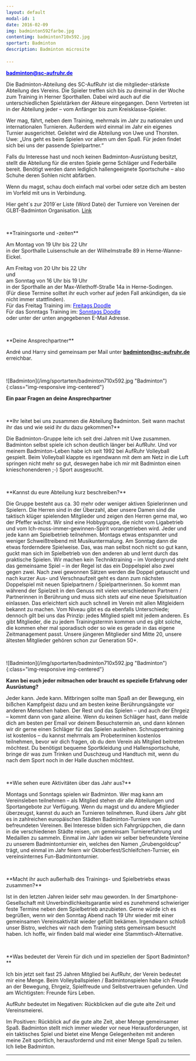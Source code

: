 ```yaml
---
layout: default
modal-id: 1
date: 2016-02-09
img: badminton592farbe.jpg
contentimg: badminton710x592.jpg
sportart: Badminton
description: Badminton microsite
             
---
```




  <p><b><a href="mailto:badminton@sc-aufruhr.de"><font color="#0000FF">badminton@sc-aufruhr.de</font></a></b></p>
  Die Badminton-Abteilung des SC-AufRuhr ist die mitglieder-stärkste Abteilung des Vereins. Die Spieler treffen sich bis zu dreimal in der Woche zum Training in Herner Sporthallen. Dabei wird auch auf die unterschiedlichen Spielstärken der Akteure eingegangen. Denn Vertreten ist in der Abteilung jeder – vom Anfänger bis zum Kreisklasse-Spieler. 

  Wer mag, fährt, neben dem Training, mehrmals im Jahr zu nationalen und internationalen Turnieren. Außerdem wird einmal im Jahr ein eigenes Turnier ausgerichtet. Geleitet wird die Abteilung von Uwe und Thorsten. Uwe: „Uns geht es beim Spielen vor allem um den Spaß. Für jeden findet sich bei uns der passende Spielpartner.“

  Falls du Interesse hast und noch keinen Badminton-Ausrüstung besitzt, stellt die Abteilung für die ersten Spiele gerne Schläger und Federbälle bereit. Benötigt werden dann lediglich hallengeeignete Sportschuhe – also Schuhe deren Sohlen nicht abfärben.
  
Wenn du magst, schau doch einfach mal vorbei oder setze dich am besten im Vorfeld mit uns in Verbindung.

Hier geht´s zur 2019´er Liste (Word Datei) der Turniere von Vereinen der GLBT-Badminton Organisation. <a href="/turniere_glbt.docx">Link</a>

<p>&nbsp;</p>
**Trainingsorte und -zeiten**

Am Montag von 19 Uhr bis 22 Uhr<br>in der Sporthalle Luisenschule an der Wilhelmstraße 89 in Herne-Wanne-Eickel.

Am Freitag von 20 Uhr bis 22 Uhr<br>und<br>am Sonntag von 16 Uhr bis 19 Uhr<br>in der Sporthalle an der Max-Wiethoff-Straße 14a in Herne-Sodingen.<br>(Für diese Termine solltet ihr euch vorher auf jeden Fall ankündigen, da sie nicht immer stattfinden).<br>
Für das Freitag Training im: <a href="https://doodle.com/poll/gqw9nvvnqv5p5cig" target="_blank"><font color="#0000FF">Freitags Doodle</font></a><br>
Für das Sonntags Training im: <a href="https://doodle.com/poll/6zpibrv4ftwknax4#table" target="_blank"><font color="#0000FF">Sonntags Doodle</font></a><br>
oder unter der unten angegebenen E-Mail Adresse.


<p>&nbsp;</p>
**Deine Ansprechpartner**

André und Harry sind gemeinsam per Mail unter <b><a href="mailto:badminton@sc-aufruhr.de"><font color="#0000FF">badminton@sc-aufruhr.de</font></a></b> erreichbar.

<p>&nbsp;</p>
![Badminton](/img/sportarten/badminton710x592.jpg "Badminton"){:class="img-responsive img-centered"}


**Ein paar Fragen an deine Ansprechpartner**

<p>&nbsp;</p>
**Ihr leitet bei uns zusammen die Abteilung Badminton. Seit wann machst ihr das und wie seid ihr du dazu gekommen?**
  
  Die Badminton-Gruppe leite ich seit drei Jahren mit Uwe zusammen. Badminton selbst spiele ich schon deutlich länger bei AufRuhr. Und vor meinem Badminton-Leben habe ich seit 1992 bei AufRuhr Volleyball gespielt. Beim Volleyball klappte es irgendwann mit dem am Netz in die Luft springen nicht mehr so gut, deswegen habe ich mir mit Badminton einen knieschonenderen ;-) Sport ausgesucht.
<p>&nbsp;</p>
**Kannst du eure Abteilung kurz beschreiben?**

Die Gruppe besteht aus ca. 30 mehr oder weniger aktiven Spielerinnen und Spielern. Die Herren sind in der Überzahl, aber unsere Damen sind die taktisch klüger spielenden Mitglieder und zeigen den Herren gerne mal, wo der Pfeffer wächst. Wir sind eine Hobbygruppe, die nicht vom Ligabetrieb und vom Ich-muss-immer-gewinnen-Spirit vorangetrieben wird. Jeder und jede kann am Spielbetrieb teilnehmen. Montags etwas entspannter und weniger Schweißtreibend mit Musikuntermalung. Am Sonntag dann die  etwas forderndere Spielweise. Das, was man selbst noch nicht so gut kann, guckt man sich im Spielbetrieb von den anderen ab und lernt durch das praktische Spielen. Wir machen kein Techniktraining – im Vordergrund steht das gemeinsame Spiel – in der Regel ist das ein Doppelspiel also zwei gegen zwei. Nach zwei gewonnen Sätzen werden die Doppel getauscht und nach kurzer Aus- und Verschnaufzeit geht es dann zum nächsten Doppelspiel mit neuen Spielpartnern / Spielpartnerinnen. So kommt man während der Spielzeit in den Genuss mit vielen verschiedenen Partnern / Partnerinnen in Berührung und muss sich stets auf eine neue Spielsituation einlassen. Das erleichtert sich auch schnell im Verein mit allen Mitgleidern bekannt zu machen. Vom Niveau gibt es da ebenfalls Unterschiede; dennoch gilt bei uns das Prinzip: jedes Mitglied spielt mit jedem anderen. Es gibt Mitglieder, die zu jedem Trainingstermin kommen und es gibt solche, die kommen eher mal sporadisch oder so wie es gerade in das eigene Zeitmanagement passt. Unsere jüngeren Mitglieder sind Mitte 20, unsere ältesten Mitglieder gehören schon zur Generation 50+. 

<p>&nbsp;</p>
![Badminton](/img/sportarten/badminton710x592.jpg "Badminton"){:class="img-responsive img-centered"}

**Kann bei euch jeder mitmachen oder braucht es spezielle Erfahrung oder Ausrüstung?**

Jeder kann. Jede kann. Mitbringen sollte man Spaß an der Bewegung, ein bißchen Kampfgeist dazu und am besten keine Berührungsängste vor anderen Menschen haben. Der Rest und das Spielen – und auch der Ehrgeiz – kommt dann von ganz alleine. Wenn du keinen Schläger hast, dann melde dich am besten per Email vor deinem Besuchstermin an, und dann können wir dir gerne einen Schläger für das Spielen ausleihen. Schnuppertraining ist kostenlos – du kannst mehrmals am Probeterminen kostenlos teilnehmen, bevor wir dich fragen, ob du dem Verein als Mitglied beitreten möchtest. Du benötigst bequeme Sportkleidung und Hallensportschuhe, bringe dir was zum Trinken und Duschzeug und Handtuch mit, wenn du nach dem Sport noch in der Halle duschen möchtest.
<p>&nbsp;</p>
**Wie sehen eure Aktivitäten über das Jahr aus?**

Montags und Sonntags spielen wir Badminton. Wer mag kann am Vereinsleben teilnehmen – als Mitglied stehen dir alle Abteilungen und Sportangebote zur Verfügung. Wenn du magst und du andere Miglieder überzeugst, kannst du auch an Turnieren teilnehmen. Rund übers Jahr gibt es in zahlreichen europäischen Städten Badminton-Turniere von befreundeten Vereinen. Bei Interesse bilden sich Fahrgrüppchen, die dann in die verschiedenen Städte reisen, um gemeinsam Turniererfahrung und Medaillen zu sammeln. Einmal im Jahr laden wir selber befreundete Vereine zu unserem Badmintonturnier ein, welches den Namen „Grubengoldcup“ trägt, und einmal im Jahr feiern wir Oktoberfest/Schleifchen-Turnier, ein vereinsinternes Fun-Badmintonturnier. 
<p>&nbsp;</p>
**Macht ihr auch außerhalb des Trainings- und Spielbetriebs etwas zusammen?**

 Ist in den letzten Jahren leider sehr mau geworden. In der Smartphone-Gesellschaft mit Unverbindlichkeitsgarantie wird es zunehmend schwieriger feste Termine neben dem Spielbetrieb anzubieten. Gerne würde ich es begrüßen, wenn wir den Sonntag Abend nach 19 Uhr wieder mit einer gemeinsamen Vereinsaktivität wieder gefüllt bekämen. Irgendwann schloß unser Bistro, welches wir nach dem Training stets gemeinsam besucht haben. Ich hoffe, wir finden bald mal wieder eine Stammtisch-Alternative. 
<p>&nbsp;</p>
 **Was bedeutet der Verein für dich und im speziellen der Sport Badminton?**

 Ich bin jetzt seit fast 25 Jahren Mitglied bei AufRuhr, der Verein bedeutet mir eine Menge. Beim Volleyballspielen / Badmintonspielen habe ich Freude an der Bewegung, Ehrgeiz, Spielfreude und Selbstvertrauen gefunden. Und am Wichtigsten: Freunde fürs Leben.

AufRuhr bedeutet im Negativen: Rückblicken auf die gute alte Zeit und Vereinsmeierei. 

Im Positiven: Rückblick auf die gute alte Zeit, aber Menge gemeinsamer Spaß.
Badminton stellt mich immer wieder vor neue Herausforderungen, ist ein taktisches Spiel und bietet eine Menge Gelegenheiten mit anderen meine Zeit sportlich, herausfordernd und mit einer Menge Spaß zu teilen. Ich liebe Badminton.




___
